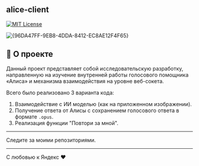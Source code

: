 ## alice-client

[![MIT License](https://camo.githubusercontent.com/0fa26894f0c44367acd14b9e5fc9e92ccd29fd826e1cc5937ad695860ad1f6c8/68747470733a2f2f696d672e736869656c64732e696f2f6e706d2f646d2f79616e6465782d616c6963652d636c69656e742e737667)](https://img.shields.io/npm/dm/yandex-alice-client.svg)

![{96DA47FF-9EB8-4DDA-8412-EC8AE12F4F65}](https://github.com/user-attachments/assets/4ea52b89-a207-43b4-ac31-bccef3594bcb)

## 🚀 О проекте

Данный проект представляет собой исследовательскую разработку, направленную на изучение внутренней работы голосового помощника «Алиса» и механизма взаимодействия на уровне веб-сокета.

Всего было реализовано 3 варианта кода:
1.  Взаимодействие с ИИ моделью (как на приложенном изображении).
2.  Получение ответа от Алисы с сохранением голосового ответа в формате `.opus`.
3.  Реализация функции "Повтори за мной".

---

Следите за моими репозиториями.

---

С любовью к Яндекс ❤️
